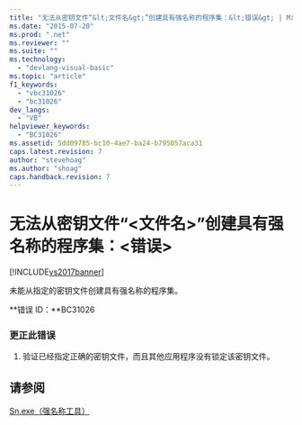 ```yaml
---
title: "无法从密钥文件“&lt;文件名&gt;”创建具有强名称的程序集：&lt;错误&gt; | Microsoft Docs"
ms.date: "2015-07-20"
ms.prod: ".net"
ms.reviewer: ""
ms.suite: ""
ms.technology: 
  - "devlang-visual-basic"
ms.topic: "article"
f1_keywords: 
  - "vbc31026"
  - "bc31026"
dev_langs: 
  - "VB"
helpviewer_keywords: 
  - "BC31026"
ms.assetid: 5dd09785-bc10-4ae7-ba24-b795057aca31
caps.latest.revision: 7
author: "stevehoag"
ms.author: "shoag"
caps.handback.revision: 7
---
```

# 无法从密钥文件“&lt;文件名&gt;”创建具有强名称的程序集：&lt;错误&gt;
[!INCLUDE[vs2017banner](../../../visual-basic/includes/vs2017banner.md)]

未能从指定的密钥文件创建具有强名称的程序集。  
  
 **错误 ID：**BC31026  
  
### 更正此错误  
  
1.  验证已经指定正确的密钥文件，而且其他应用程序没有锁定该密钥文件。  
  
## 请参阅  
 [Sn.exe（强名称工具）](../Topic/Sn.exe%20\(Strong%20Name%20Tool\).md)